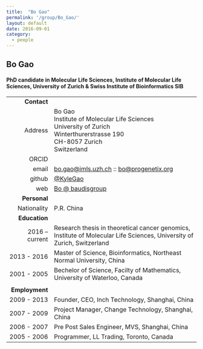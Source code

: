 ```yaml
---
title:  "Bo Gao"
permalink: '/group/Bo_Gao/'
layout: default
date: 2016-09-01
category:
  - people
---
```


## Bo Gao
#### PhD candidate in Molecular Life Sciences, Institute of Molecular Life Sciences, University of Zurich & Swiss Institute of Bioinformatics **SIB**

|      |     |
| ---: | --- |
| __Contact__ |     |
| Address| Bo Gao<br/>Institute of Molecular Life Sciences<br/>University of Zurich<br/>Winterthurerstrasse 190<br/>CH-8057 Zurich<br/>Switzerland |
| ORCID | []() |
| email | [bo.gao@imls.uzh.ch](mailto:bo.gao@imls.uzh.ch) :: [bo@progenetix.org](mailto:bo@progenetix.org) |
| github | [@KyleGao](http://github.com/KyleGao/) |
| web | [Bo @ baudisgroup](https://info.baudisgroup.org/group/Bo_Gao/) |
| __Personal__ |     |
| Nationality | P.R. China |
| __Education__ |     |
| 2016 – current | Research thesis in theoretical cancer genomics, Institute of Molecular Life Sciences, University of Zurich, Switzerland |
| 2013 - 2016 | Master of Science, Bioinformatics, Northeast Normal University, China |
| 2001 - 2005 | Bechelor of Science, Facilty of Mathematics, University of Waterloo, Canada |
|  |  |
| __Employment__ |     |
| 2009 - 2013 | Founder, CEO, Inch Technology, Shanghai, China |
| 2007 - 2009 | Project Manager, Change Technology, Shanghai, China |
| 2006 - 2007 | Pre Post Sales Engineer, MVS, Shanghai, China |
| 2005 - 2006 | Programmer, LL Trading, Toronto, Canada |
